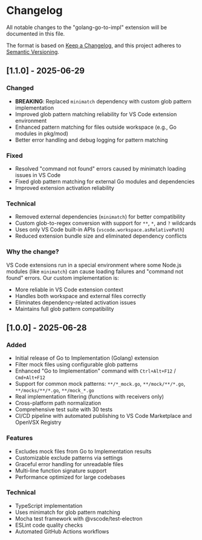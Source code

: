 # Changelog

All notable changes to the "golang-go-to-impl" extension will be documented in this file.

The format is based on [Keep a Changelog](https://keepachangelog.com/en/1.0.0/),
and this project adheres to [Semantic Versioning](https://semver.org/spec/v2.0.0.html).

## [1.1.0] - 2025-06-29

### Changed
- **BREAKING**: Replaced `minimatch` dependency with custom glob pattern implementation
- Improved glob pattern matching reliability for VS Code extension environment
- Enhanced pattern matching for files outside workspace (e.g., Go modules in pkg/mod)
- Better error handling and debug logging for pattern matching

### Fixed
- Resolved "command not found" errors caused by minimatch loading issues in VS Code
- Fixed glob pattern matching for external Go modules and dependencies
- Improved extension activation reliability

### Technical
- Removed external dependencies (`minimatch`) for better compatibility
- Custom glob-to-regex conversion with support for `**`, `*`, and `?` wildcards
- Uses only VS Code built-in APIs (`vscode.workspace.asRelativePath`)
- Reduced extension bundle size and eliminated dependency conflicts

### Why the change?
VS Code extensions run in a special environment where some Node.js modules (like `minimatch`) 
can cause loading failures and "command not found" errors. Our custom implementation is:
- More reliable in VS Code extension context
- Handles both workspace and external files correctly  
- Eliminates dependency-related activation issues
- Maintains full glob pattern compatibility

## [1.0.0] - 2025-06-28

### Added
- Initial release of Go to Implementation (Golang) extension
- Filter mock files using configurable glob patterns
- Enhanced "Go to Implementation" command with `Ctrl+Alt+F12` / `Cmd+Alt+F12`
- Support for common mock patterns: `**/*_mock.go`, `**/mock/**/*.go`, `**/mocks/**/*.go`, `**/mock_*.go`
- Real implementation filtering (functions with receivers only)
- Cross-platform path normalization
- Comprehensive test suite with 30 tests
- CI/CD pipeline with automated publishing to VS Code Marketplace and OpenVSX Registry

### Features
- Excludes mock files from Go to Implementation results
- Customizable exclude patterns via settings
- Graceful error handling for unreadable files
- Multi-line function signature support
- Performance optimized for large codebases

### Technical
- TypeScript implementation
- Uses minimatch for glob pattern matching
- Mocha test framework with @vscode/test-electron
- ESLint code quality checks
- Automated GitHub Actions workflows 